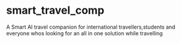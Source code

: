# smart_travel_comp
A Smart AI travel companion for international travellers,students and everyone whos looking for an all in one solution while travelling

